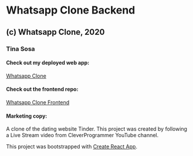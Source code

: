 # Whatsapp Clone Backend

## (c) Whatsapp Clone, 2020

### Tina Sosa

#### Check out my deployed web app:

[Whatsapp Clone](https://whatsapp-mern-996db.web.app/ 'Whatsapp Clone')

#### Check out the frontend repo:

[Whatsapp Clone Frontend](https://github.com/amantina05/whatsapp/tree/master/whatsapp-mern/ 'Whatsapp Clone Frontend')

#### Marketing copy:

A clone of the dating website Tinder. This project was created by following a Live Stream video from CleverProgrammer YouTube channel.

This project was bootstrapped with [Create React App](https://github.com/facebook/create-react-app).
